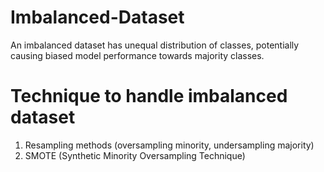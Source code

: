 # Imbalanced-Dataset

An imbalanced dataset has unequal distribution of classes, potentially causing biased model performance towards majority classes.

# Technique to handle imbalanced dataset

1.  Resampling methods (oversampling minority, undersampling majority)
2.  SMOTE (Synthetic Minority Oversampling Technique)
